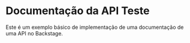 # Documentação da API Teste

Este é um exemplo básico de implementação de uma documentação de uma API no Backstage.
